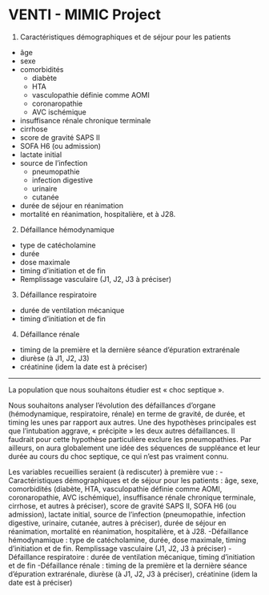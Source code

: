 # VENTI - MIMIC Project

1. Caractéristiques démographiques et de séjour pour les patients 
* âge
* sexe
* comorbidités 
  * diabète
  * HTA
  * vasculopathie définie comme AOMI
  * coronaropathie
  * AVC ischémique
* insuffisance rénale chronique terminale
* cirrhose
* score de gravité SAPS II
* SOFA H6 (ou admission)
* lactate initial
* source de l’infection 
  * pneumopathie 
  * infection digestive
  * urinaire
  * cutanée
* durée de séjour en réanimation
* mortalité en réanimation, hospitalière, et à J28.
2. Défaillance hémodynamique
* type de catécholamine
* durée
* dose maximale
* timing d’initiation et de fin
* Remplissage vasculaire (J1, J2, J3 à préciser)
3. Défaillance respiratoire
* durée de ventilation mécanique
* timing d’initiation et de fin
4. Défaillance rénale
* timing de la première et la dernière séance d’épuration extrarénale
* diurèse (à J1, J2, J3)
* créatinine (idem la date est à préciser)
 
-------------------------------------------------------------------------------
La population que nous souhaitons étudier est « choc septique ».
 
Nous souhaitons analyser l’évolution des défaillances d’organe (hémodynamique, respiratoire, rénale) en terme de gravité, de durée, et timing les unes par rapport aux autres. Une des hypothèses principales est que l’intubation aggrave, « précipite » les deux autres défaillances. Il faudrait pour cette hypothèse particulière exclure les pneumopathies. Par ailleurs, on aura globalement une idée des séquences de suppléance et leur durée au cours du choc septique, ce qui n’est pas vraiment connu.
 
Les variables recueillies seraient (à rediscuter) à première vue :
                -Caractéristiques démographiques et de séjour pour les patients : âge, 
  sexe, comorbidités (diabète, HTA, vasculopathie définie comme AOMI, coronaropathie, AVC ischémique), insuffisance rénale chronique terminale, cirrhose, et autres à préciser), score de gravité SAPS II, SOFA H6 (ou admission), lactate initial, source de l’infection (pneumopathie, infection digestive, urinaire, cutanée, autres à préciser), durée de séjour en réanimation, mortalité en réanimation, hospitalière, et à J28.
                -Défaillance hémodynamique : type de catécholamine, durée, dose maximale, timing d’initiation et de fin. Remplissage vasculaire (J1, J2, J3 à préciser)
-Défaillance respiratoire : durée de ventilation mécanique, timing d’initiation et de fin
-Défaillance rénale : timing de la première et la dernière séance d’épuration extrarénale, diurèse (à J1, J2, J3 à préciser), créatinine (idem la date est à préciser)
 
